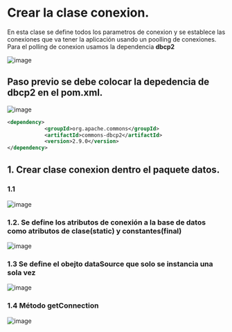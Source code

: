 # Crear la clase conexion. 

En esta clase se define todos los parametros de conexion y se establece las conexiones que va tener la aplicación usando un poolling de conexiones. Para el polling de conexion usamos la dependencia **dbcp2**

![image](https://user-images.githubusercontent.com/31961588/192671209-8bb5e3d4-d98f-498f-98b5-8d160e74bebf.png)

## Paso previo se debe colocar la depedencia de dbcp2 en el pom.xml. 

![image](https://user-images.githubusercontent.com/31961588/193424971-ce172536-a598-425e-9955-ea2546b8b04d.png)

```Xml
<dependency>
            <groupId>org.apache.commons</groupId>
            <artifactId>commons-dbcp2</artifactId>
            <version>2.9.0</version>
</dependency>
```

## 1. Crear clase conexion dentro el paquete datos. 

### 1.1
![image](https://user-images.githubusercontent.com/31961588/193424740-40e366e0-b9c4-4d96-8265-487102e12f83.png)

### 1.2. Se define los atributos de conexión a la base de datos como atributos de clase(static) y constantes(final)

![image](https://user-images.githubusercontent.com/31961588/193425320-acc643b6-e10b-499a-8597-85991b1aebb9.png)

### 1.3 Se define el obejto dataSource que solo se instancia una sola vez 

![image](https://user-images.githubusercontent.com/31961588/193425981-1a7d685d-c09d-415d-b8da-b01d5e3943dc.png)

### 1.4 Método getConnection

![image](https://user-images.githubusercontent.com/31961588/193427010-5ca5205a-d7f1-4cfb-807d-079a554ccdad.png)



